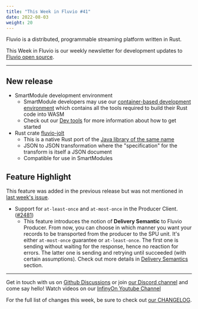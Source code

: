 ```yaml
---
title: "This Week in Fluvio #41"
date: 2022-08-03
weight: 20
---
```

Fluvio is a distributed, programmable streaming platform written in Rust.

This Week in Fluvio is our weekly newsletter for development updates to [Fluvio open source].

---

## New release
* SmartModule development environment
  * SmartModule developers may use our [container-based development environment](https://github.com/infinyon/fluvio/blob/master/dev-tools/smartmodule.Dockerfile) which contains all the tools required to build their Rust code into WASM
  * Check out our [Dev tools](https://github.com/infinyon/fluvio/blob/master/dev-tools) for more information about how to get started
* Rust crate [fluvio-jolt](https://crates.io/crates/fluvio-jolt)
  * This is a native Rust port of the [Java library of the same name](https://github.com/bazaarvoice/jolt)
  * JSON to JSON transformation where the "specification" for the transform is itself a JSON document
  * Compatible for use in SmartModules

## Feature Highlight
This feature was added in the previous release but was not mentioned in [last week's issue].

* Support for `at-least-once` and `at-most-once` in the Producer Client. ([#2481](https://github.com/infinyon/fluvio/issues/2481))
  * This feature introduces the notion of **Delivery Semantic** to Fluvio Producer. From now, you can choose in which manner you want
  your records to be transported from the producer to the SPU unit. It's either `at-most-once` guarantee or `at-least-once`.
  The first one is sending without waiting for the response, hence no reaction for errors. The latter one is sending and
  retrying until succeeded (with certain assumptions). Check out more details in
  [Delivery Semantics](/docs/fluvio/concepts/delivery-semantics) section.

[last week's issue]: this-week-in-fluvio-0040

---

Get in touch with us on [Github Discussions] or join [our Discord channel] and come say hello! Watch videos on our [InfinyOn Youtube Channel]

For the full list of changes this week, be sure to check out [our CHANGELOG].

[Fluvio open source]: https://github.com/infinyon/fluvio
[our CHANGELOG]: https://github.com/infinyon/fluvio/blob/master/CHANGELOG.md
[our Discord channel]: https://discordapp.com/invite/bBG2dTz
[Github Discussions]: https://github.com/infinyon/fluvio/discussions
[InfinyOn Youtube Channel]: https://www.youtube.com/@InfinyOn
